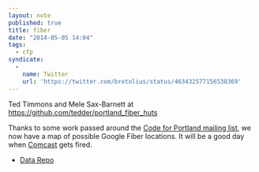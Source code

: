 ```yaml
---
layout: note
published: true
title: fiber
date: "2014-05-05 14:04"
tags: 
  - cfp
syndicate: 
  - 
    name: Twitter
    url: 'https://twitter.com/bretolius/status/463432577156538369'
---
```


<div class="flex-video"><script src="https://embed.github.com/view/geojson/tedder/portland_fiber_huts/master/fiber_huts_highlighted.geojson"></script><p>Ted Timmons and Mele Sax-Barnett at <a href="https://github.com/tedder/portland_fiber_huts">https://github.com/tedder/portland_fiber_huts</a></p></div>

Thanks to some work passed around the [Code for Portland mailing list](https://groups.google.com/forum/#!topic/code-for-portland/b-Csn_vJpgU), we now have a map of possible Google Fiber locations.  It will be a good day when [Comcast](https://www.youtube.com/watch?v=HAo5GgaJmsA) gets fired. 

* [Data Repo](https://github.com/tedder/portland_fiber_huts)